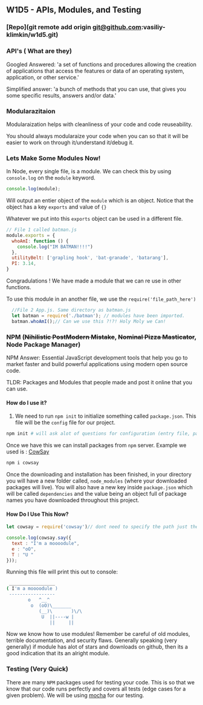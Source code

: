 ## W1D5 - APIs, Modules, and Testing

### [Repo](git remote add origin git@github.com:vasiliy-klimkin/w1d5.git)

### API's ( What are they)

Googled Answered: 'a set of functions and procedures allowing the creation of applications that access the features or data of an operating system, application, or other service.'

Simplified answer: 'a bunch of methods that you can use, that gives you some specific results, answers and/or data.'

### Modularazitaion

Modularaization helps with cleanliness of your code and code reuseability.

You should always modularaize your code when you can so that it will be easier to work on through it/understand it/debug it.

### Lets Make Some Modules Now!

In Node, every single file, is a module. We can check this by using `console.log` on the `module` keyword.

```js
console.log(module);
```
Will output an entier object of the `module` which is an object.
Notice that the object has a key `exports` and value of `{}`

Whatever we put into this `exports` object can be used in a different file.

```js
// File 1 called batman.js
module.exports = {
  whoAmI: function () {
    console.log("IM BATMAN!!!!")
  },
  utilityBelt: ['grapling hook', 'bat-granade', 'batarang'],
  PI: 3.14,
}
```

Congradulations ! We have made a module that we can re use in other functions.

To use this module in an another file, we use the `require('file_path_here')`

```js
  //File 2 App.js. Same directory as batman.js
  let batman = require('./batman'); // modules have been imported.
  batman.whoAmI();// Can we use this ?!?! Holy Moly we Can!
```

### NPM (~~Nihilistic PostModern Mistake~~, ~~Nominal Pizza Masticator~~, Node Package Manager)

NPM Answer: Essential JavaScript development tools that help you go to market faster and build powerful applications using modern open source code.

TLDR: Packages and Modules that people made and post it online that you can use.

#### How do I use it?

1) We need to run `npm init` to initialize something called `package.json`.
This file will be the `config` file for our project.
```bash
npm init # will ask alot of questions for configuration (entry file, package name, etc), so set it up accordingly
```
Once we have this we can install packages from `npm` server.
Example we used is : [CowSay](https://www.npmjs.com/package/cowsay)

```bash
npm i cowsay
```
Once the downloading and installation has been finished, in your directory you will have a new folder called, `node_modules` (where your downloaded packages will live). You will also have a new key inside `package.json` which will be called `dependencies` and the value being an object full of package names you have downloaded throughout this project.

#### How Do I Use This Now?

```js
let cowsay = require('cowsay')// dont need to specify the path just the package name, unlike when you make your own module

console.log(cowsay.say({
  text : "I'm a moooodule",
  e : "oO",
  T : "U "
}));

```

Running this file will print this out to console:

```bash
 _________________
( I'm a moooodule )
 -----------------
        o   ^__^
         o  (oO)\_______
            (__)\       )\/\
             U  ||----w |
                ||     ||
```

Now we know how to use modules!
Remember be careful of old modules, terrible documentation, and security flaws.
Generally speaking (very generally) if module has alot of stars and downloads on github, then its a good indication that its an alright module.

### Testing (Very Quick)

There are many `NPM` packages used for testing your code. This is so that we know that our code runs perfectly and covers all tests (edge cases for a given problem).
We will be using [mocha](https://mochajs.org/) for our testing.

